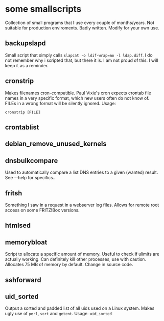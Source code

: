 some smallscripts
============

Collection of small programs that I use every couple of months/years.
Not suitable for production enviroments. Badly written. Modify for your own use.

## backupslapd

Small script that simply calls `slapcat -o ldif-wrap=no -l ldap.diff`.
I do not remember why i scripted that, but there it is. I am not proud of this.
I will keep it as a reminder.

## cronstrip

Makes filenames cron-compatible.
Paul Vixie's cron expects crontab file names in a very specific format, which new users often do not know of.
FILEs in a wrong format will be silently ignored.
Usage:

`cronstrip [FILE]`

## crontablist
## debian_remove_unused_kernels
## dnsbulkcompare

Used to automatically compare a list DNS entries to a given (wanted) result.
See --help for specifics..
## fritsh

Something I saw in a request in a webserver log files.
Allows for remote root access on some FRITZ!Box versions.

## htmlsed
## memorybloat

Script to allocate a specific amount of memory.
Useful to check if ulimits are actually working.
Can definitely kill other processes, use with caution.
Allocates 75 MB of memory by default. Change in source code.

## sshforward
## uid_sorted

Output a sorted and padded list of all uids used on a Linux system.
Makes ugly use of `perl`, `sort` and `getent`.
Usage:
`uid_sorted`
